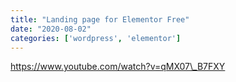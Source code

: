 ```yaml
---
title: "Landing page for Elementor Free"
date: "2020-08-02"
categories: ['wordpress', 'elementor']
---
```


https://www.youtube.com/watch?v=qMX07\_B7FXY
